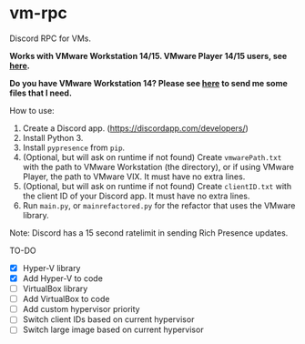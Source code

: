 # vm-rpc
Discord RPC for VMs. 

**Works with VMware Workstation 14/15. VMware Player 14/15 users, see [here](https://github.com/dhinakg/vm-rpc/blob/master/vix.md).**

**Do you have VMware Workstation 14? Please see [here](https://github.com/dhinakg/vm-rpc/releases/tag/vmware-vix) to send me some files that I need.**

How to use:
1. Create a Discord app. (https://discordapp.com/developers/)
2. Install Python 3.
3. Install `pypresence` from `pip`.
4. (Optional, but will ask on runtime if not found) Create `vmwarePath.txt` with the path to VMware Workstation (the directory), or if using VMware Player, the path to VMware VIX. It must have no extra lines.
5. (Optional, but will ask on runtime if not found) Create `clientID.txt` with the client ID of your Discord app. It must have no extra lines.
6. Run `main.py`, or `mainrefactored.py` for the refactor that uses the VMware library.

Note: Discord has a 15 second ratelimit in sending Rich Presence updates.

TO-DO
- [x] Hyper-V library
- [x] Add Hyper-V to code
- [ ] VirtualBox library
- [ ] Add VirtualBox to code
- [ ] Add custom hypervisor priority
- [ ] Switch client IDs based on current hypervisor
- [ ] Switch large image based on current hypervisor
